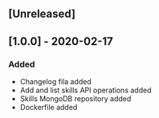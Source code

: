 ## [Unreleased]

## [1.0.0] - 2020-02-17
### Added
- Changelog fila added
- Add and list skills API operations added
- Skills MongoDB repository added
- Dockerfile added
